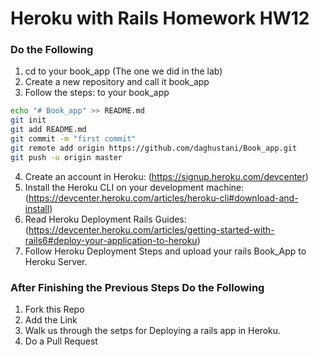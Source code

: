 # Heroku with Rails Homework HW12

### Do the Following
1. cd to your book_app (The one we did in the lab)
2. Create a new repository and call it book_app
3. Follow the steps: to your book_app
```Bash
echo "# Book_app" >> README.md
git init
git add README.md
git commit -m "first commit"
git remote add origin https://github.com/daghustani/Book_app.git
git push -u origin master
```
4. Create an account in Heroku: (https://signup.heroku.com/devcenter)
5. Install the Heroku CLI on your development machine: (https://devcenter.heroku.com/articles/heroku-cli#download-and-install)
6. Read Heroku Deployment Rails Guides: (https://devcenter.heroku.com/articles/getting-started-with-rails6#deploy-your-application-to-heroku) 
7. Follow Heroku Deployment Steps and upload your rails Book_App to Heroku Server.

### After Finishing the Previous Steps Do the Following
1. Fork this Repo
2. Add the Link
3. Walk us through the setps for Deploying a rails app in Heroku.
4. Do a Pull Request


